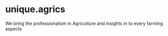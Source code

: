 # unique.agrics
We bring the professionalism in Agriculture and insights in to every farming aspects
